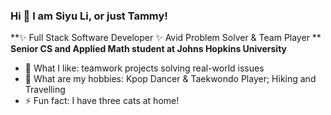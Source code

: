 ### Hi 👋 I am Siyu Li, or just Tammy!

**✨ Full Stack Software Developer ✨ Avid Problem Solver & Team Player **
**Senior CS and Applied Math student at Johns Hopkins University** 

- 🔭 What I like: teamwork projects solving real-world issues
- 👯 What are my hobbies: Kpop Dancer & Taekwondo Player; Hiking and Travelling
- ⚡ Fun fact: I have three cats at home!
